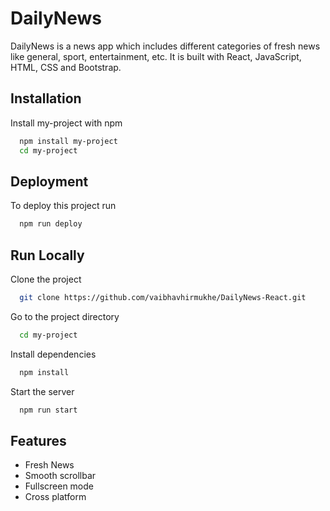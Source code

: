 
# DailyNews

DailyNews is a news app which includes different categories of fresh news like general, sport, entertainment, etc. It is built with React, JavaScript, HTML, CSS and Bootstrap.


## Installation

Install my-project with npm

```bash
  npm install my-project
  cd my-project
```
    
## Deployment

To deploy this project run

```bash
  npm run deploy
```


## Run Locally

Clone the project

```bash
  git clone https://github.com/vaibhavhirmukhe/DailyNews-React.git
```

Go to the project directory

```bash
  cd my-project
```

Install dependencies

```bash
  npm install
```

Start the server

```bash
  npm run start
```




## Features

- Fresh News
- Smooth scrollbar
- Fullscreen mode
- Cross platform

